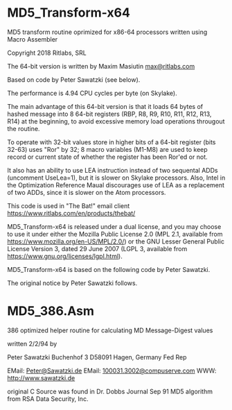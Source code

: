 # MD5_Transform-x64
MD5 transform routine oprimized for x86-64 processors written using Macro Assembler

Copyright 2018 Ritlabs, SRL

The 64-bit version is written by Maxim Masiutin <max@ritlabs.com>

Based on code by Peter Sawatzki (see below).

The performance is 4.94 CPU cycles per byte (on Skylake).

The main advantage of this 64-bit version is that
it loads 64 bytes of hashed message into 8 64-bit registers 
(RBP, R8, R9, R10, R11, R12, R13, R14) at the beginning,
to avoid excessive memory load operations 
througout the routine.

To operate with 32-bit values store in higher bits
of a 64-bit register (bits 32-63) uses "Ror" by 32;
8 macro variables (M1-M8) are used to keep record
or current state of whether the register has been
Ror'ed or not.

It also has an ability to use LEA instruction instead
of two sequental ADDs (uncomment UseLea=1), but it is 
slower on Skylake processors. Also, Intel in the 
Optimization Reference Maual discourages use of
LEA as a replacement of two ADDs, since it is slower 
on the Atom processors.

This code is used in "The Bat!" email client
https://www.ritlabs.com/en/products/thebat/

MD5_Transform-x64 is released under a dual license, 
and you may choose to use it under either the 
Mozilla Public License 2.0 (MPL 2.1, available from
https://www.mozilla.org/en-US/MPL/2.0/) or the 
GNU Lesser General Public License Version 3, 
dated 29 June 2007 (LGPL 3, available from
https://www.gnu.org/licenses/lgpl.html).

MD5_Transform-x64 is based 
on the following code by Peter Sawatzki. 

The original notice by Peter Sawatzki follows.

# MD5_386.Asm
386 optimized helper routine for calculating MD Message-Digest values

written 2/2/94 by

Peter Sawatzki
Buchenhof 3
D58091 Hagen, Germany Fed Rep

EMail: Peter@Sawatzki.de
EMail: 100031.3002@compuserve.com
WWW:   http://www.sawatzki.de


original C Source was found in Dr. Dobbs Journal Sep 91
MD5 algorithm from RSA Data Security, Inc.
